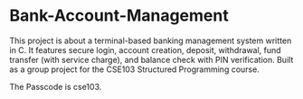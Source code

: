 # Bank-Account-Management
This project is about a terminal-based banking management system written in C. It features secure login, account creation, deposit, withdrawal, fund transfer (with service charge), and balance check with PIN verification. Built as a group project for the CSE103 Structured Programming course.


The Passcode is cse103.
